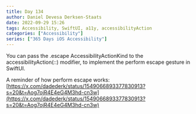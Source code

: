 ```yaml
---
title: Day 134
author: Daniel Devesa Derksen-Staats
date: 2022-09-29 15:26
tags: Accessibility, SwiftUI, a11y, accessibilityAction
categories: ["Accessibility"]
series: ["365 Days iOS Accessibility"]
---
```


You can pass the .escape AccessibilityActionKind to the accessibilityAction(_:_:) modifier, to implement the perform escape gesture in SwiftUI.  

A reminder of how perform escape works:
[https://x.com/dadederk/status/1549066893377830913?s=20&t=Aog7ojR4E4eG4M3hd-cn3w](https://x.com/dadederk/status/1549066893377830913?s=20&t=Aog7ojR4E4eG4M3hd-cn3w)